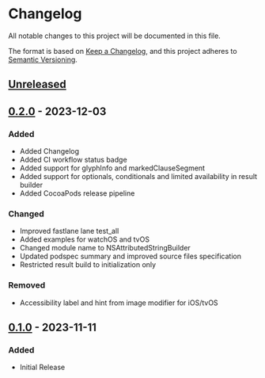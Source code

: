 # Changelog

All notable changes to this project will be documented in this file.

The format is based on [Keep a Changelog](https://keepachangelog.com/en/1.0.0/),
and this project adheres to [Semantic Versioning](https://semver.org/spec/v2.0.0.html).

## [Unreleased]

## [0.2.0] - 2023-12-03

### Added

- Added Changelog
- Added CI workflow status badge
- Added support for glyphInfo and markedClauseSegment
- Added support for optionals, conditionals and limited availability in result builder
- Added CocoaPods release pipeline

### Changed

- Improved fastlane lane test_all
- Added examples for watchOS and tvOS
- Changed module name to NSAttributedStringBuilder
- Updated podspec summary and improved source files specification
- Restricted result build to initialization only

### Removed

- Accessibility label and hint from image modifier for iOS/tvOS

## [0.1.0] - 2023-11-11

### Added

- Initial Release

[unreleased]: https://github.com/jaeilers/NSAttributedStringBuilder/compare/0.2.0...HEAD
[0.2.0]: https://github.com/jaeilers/NSAttributedStringBuilder/releases/tag/0.2.0
[0.1.0]: https://github.com/jaeilers/NSAttributedStringBuilder/releases/tag/0.1.0
